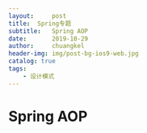 ```yaml
---
layout:     post
title:	Spring专题
subtitle: 	Spring AOP
date:       2019-10-29
author:     chuangkel
header-img: img/post-bg-ios9-web.jpg
catalog: true
tags:
    - 设计模式
---
```


# Spring AOP

